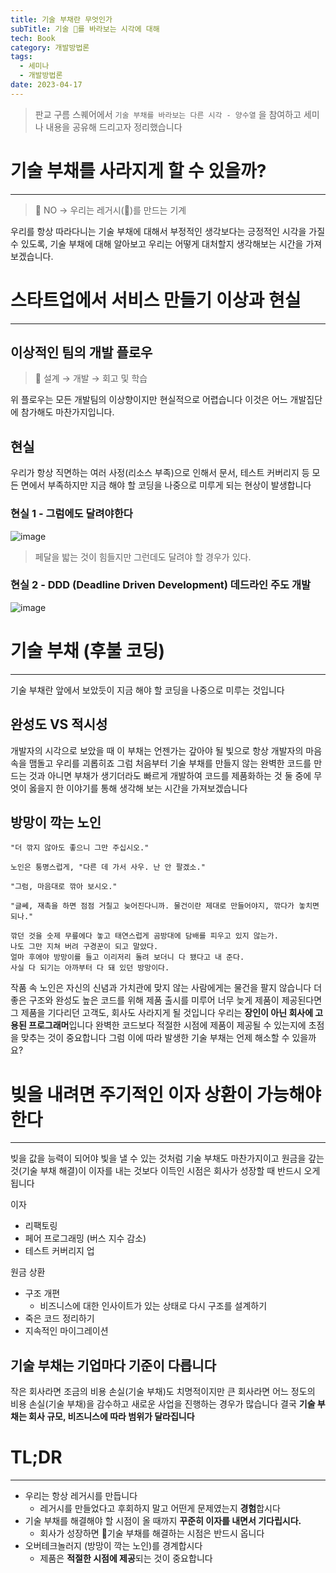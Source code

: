 ```yaml
---
title: 기술 부채란 무엇인가
subTitle: 기술 🪭를 바라보는 시각에 대해
tech: Book
category: 개발방법론
tags:
  - 세미나
  - 개발방법론
date: 2023-04-17
---
```


> 판교 구름 스퀘어에서 `기술 부채를 바라보는 다른 시각 - 양수열` 을 참여하고
> 세미나 내용을 공유해 드리고자 정리했습니다


# 기술 부채를 사라지게 할 수 있을까?
---

> 💩 NO → 우리는 레거시(💩)를 만드는 기계

우리를 항상 따라다니는 기술 부채에 대해서 부정적인 생각보다는
긍정적인 시각을 가질 수 있도록, 기술 부채에 대해 알아보고
우리는 어떻게 대처할지 생각해보는 시간을 가져보겠습니다.


# 스타트업에서 서비스 만들기 이상과 현실
---

## 이상적인 팀의 개발 플로우
>  🔄 설계 → 개발 → 회고 및 학습

위 플로우는 모든 개발팀의 이상향이지만 현실적으로 어렵습니다
이것은 어느 개발집단에 참가해도 마찬가지입니다.


## 현실
우리가 항상 직면하는 여러 사정(리소스 부족)으로 인해서
문서, 테스트 커버리지 등 모든 면에서 부족하지만
지금 해야 할 코딩을 나중으로 미루게 되는 현상이 발생합니다

### 현실 1 - 그럼에도 달려야한다
![image](https://github.com/argon1025/hexo-theme-argon/assets/55491354/e3ef5f4c-cabb-4976-b63c-a4da0260b75c)
> 페달을 밟는 것이 힘들지만 그런데도 달려야 할 경우가 있다.


### 현실 2 - DDD (Deadline Driven Development) 데드라인 주도 개발
![image](https://github.com/argon1025/hexo-theme-argon/assets/55491354/fe14f071-b071-4502-b2df-8ea0df5eab20)



# 기술 부채 (후불 코딩)
---
기술 부채란 앞에서 보았듯이 지금 해야 할 코딩을 나중으로 미루는 것입니다

## 완성도 VS 적시성
개발자의 시각으로 보았을 때 이 부채는 언젠가는 갚아야 될 빛으로
항상 개발자의 마음속을 맴돌고 우리를 괴롭히죠
그럼 처음부터 기술 부채를 만들지 않는 완벽한 코드를 만드는 것과
아니면 부채가 생기더라도 빠르게 개발하여 코드를 제품화하는 것
둘 중에 무엇이 옳을지 한 이야기를 통해 생각해 보는 시간을 가져보겠습니다


## 방망이 깍는 노인
```text
"더 깎지 않아도 좋으니 그만 주십시오." 

노인은 퉁명스럽게, "다른 데 가서 사우. 난 안 팔겠소." 

"그럼, 마음대로 깎아 보시오." 

"글쎄, 재촉을 하면 점점 거칠고 늦어진다니까. 물건이란 제대로 만들어야지, 깎다가 놓치면 되나."

깎던 것을 숫제 무릎에다 놓고 태연스럽게 곰방대에 담배를 피우고 있지 않는가. 
나도 그만 지쳐 버려 구경꾼이 되고 말았다. 
얼마 후에야 방망이를 들고 이리저리 돌려 보더니 다 됐다고 내 준다. 
사실 다 되기는 아까부터 다 돼 있던 방망이다.
```

작품 속 노인은 자신의 신념과 가치관에 맞지 않는 사람에게는 물건을 팔지 않습니다
더 좋은 구조와 완성도 높은 코드를 위해 제품 출시를 미루어 너무 늦게 제품이 제공된다면
그 제품을 기다리던 고객도, 회사도 사라지게 될 것입니다
우리는 **장인이 아닌 회사에 고용된 프로그래머**입니다
완벽한 코드보다 적절한 시점에 제품이 제공될 수 있는지에 초점을 맞추는 것이 중요합니다
그럼 이에 따라 발생한 기술 부채는 언제 해소할 수 있을까요?


# 빚을 내려면 주기적인 이자 상환이 가능해야한다
---
빚을 값을 능력이 되어야 빛을 낼 수 있는 것처럼 기술 부채도 마찬가지이고
원금을 갚는 것(기술 부채 해결)이 이자를 내는 것보다 이득인 시점은 회사가 성장할 때 반드시 오게 됩니다

이자
-   리팩토링
-   페어 프로그래밍 (버스 지수 감소)
-   테스트 커버리지 업

원금 상환
-   구조 개편
    -   비즈니스에 대한 인사이트가 있는 상태로 다시 구조를 설계하기
-   죽은 코드 정리하기
-   지속적인 마이그레이션

## 기술 부채는 기업마다 기준이 다릅니다
작은 회사라면 조금의 비용 손실(기술 부채)도 치명적이지만
큰 회사라면 어느 정도의 비용 손실(기술 부채)을 감수하고 새로운 사업을 진행하는 경우가 많습니다
결국 **기술 부채는 회사 규모, 비즈니스에 따라 범위가 달라집니다**


# TL;DR
---
- 우리는 항상 레거시를 만듭니다
	- 레거시를 만들었다고 후회하지 말고 어떤게 문제였는지 **경험**합시다
- 기술 부채를 해결해야 할 시점이 올 때까지 **꾸준히 이자를 내면서 기다립시다.**
	- 회사가 성장하면 기술 부채를 해결하는 시점은 반드시 옵니다
- 오버테크놀러지 (방망이 깍는 노인)를 경계합시다
	- 제품은 **적절한 시점에 제공**되는 것이 중요합니다


